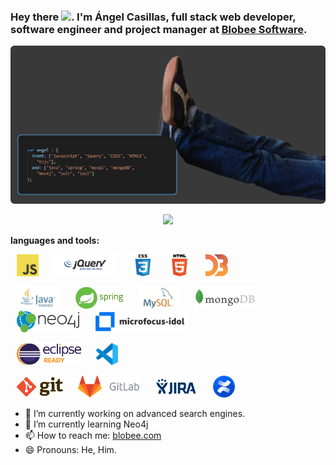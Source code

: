 

### Hey there <img src="https://media.giphy.com/media/hvRJCLFzcasrR4ia7z/giphy.gif" width="25px">. I'm Ángel Casillas, full stack web developer, software engineer and project manager at <a target="_blank" href="https://blobee.com">Blobee Software</a>.

![bg][banner]

<p id="socialIcons" align="center">
    <a href="https://es.linkedin.com/in/%C3%A1ngel-casillas-%C3%A1lvarez-a7ba9195" alt="LinkedIn">
        <img src="https://img.shields.io/badge/-LinkedIn-blue?style=flat-square&logo=linkedin" /></a>
</p>

**languages and tools:**  

<a href="https://github.com/search?q=javascript" title="javascript" ><img alt="javascript" hspace="10" height="35" src="https://raw.githubusercontent.com/github/explore/80688e429a7d4ef2fca1e82350fe8e3517d3494d/topics/javascript/javascript.png"></a>
<a href="https://github.com/search?q=jquery" title="jquery" ><img alt="jquery" hspace="10" height="35" src="./logos/jquery.png"></a>
<a href="https://github.com/search?q=css3" title="css3" ><img alt="css3" hspace="10" height="35" src="https://raw.githubusercontent.com/github/explore/80688e429a7d4ef2fca1e82350fe8e3517d3494d/topics/css/css.png"></a>
<a href="https://github.com/search?q=html5" title="html5" ><img alt="html5" hspace="10" height="35" src="https://raw.githubusercontent.com/github/explore/80688e429a7d4ef2fca1e82350fe8e3517d3494d/topics/html/html.png"></a>
<a href="https://github.com/search?q=d3" title="d3js" ><img alt="d3js" hspace="10" height="35" src="./logos/d3.png"></a>

<a href="https://github.com/search?q=java" title="java" ><img alt="java" hspace="10" height="35" src="./logos/java.png"></a>
<a href="https://github.com/search?q=spring" title="spring" ><img alt="spring" hspace="10" height="35" src="./logos/spring.png"></a>
<a href="https://github.com/search?q=mysql" title="mysql" ><img alt="mysql" hspace="10" height="35" src="./logos/mysql.png"></a>
<a href="https://github.com/search?q=mongodb" title="mongodb" ><img alt="mongodb" hspace="10" height="35" src="./logos/mongodb.png"></a>
<a href="https://github.com/search?q=neo4j" title="neo4j" ><img alt="neo4j" hspace="10" height="35" src="./logos/neo4j.png"></a>
<a href="https://github.com/search?q=microfucus%20idol" title="microfocus idol" ><img alt="microfocus idol" hspace="10" height="35" src="./logos/idol.png"></a>

<a href="https://github.com/search?q=eclipse" title="eclipse" ><img alt="eclipse" hspace="10" height="35" src="./logos/eclipse.png"></a>
<a href="https://github.com/search?q=visual%20studio%20code" title="visual studio code" ><img alt="visual studio code" hspace="10" height="35" src="./logos/vscode.png"></a>

<a href="https://github.com/search?q=git" title="git" ><img alt="git" hspace="10" height="35" src="./logos/git.png"></a>
<a href="https://github.com/search?q=gitlab" title="gitlab" ><img alt="gitlab" hspace="10" height="35" src="./logos/gitlab.png"></a>
<a href="https://github.com/search?q=jira" title="Atlassian jira" ><img alt="Atlassian jira" hspace="10" height="35" src="./logos/jira.png"></a>
<a href="https://github.com/search?q=confluence" title="Atlassian confluence" ><img alt="Atlassian confluence" hspace="10" height="35" src="./logos/confluence.png"></a>




- 🔭 I’m currently working on advanced search engines.
- 🌱 I’m currently learning Neo4j
- 📫 How to reach me: <a href="https://www.blobee.com">blobee.com</a>
- 😄 Pronouns: He, Him.


[banner]: https://raw.githubusercontent.com/angel-casillas/angel-casillas/master/angelbg.png

